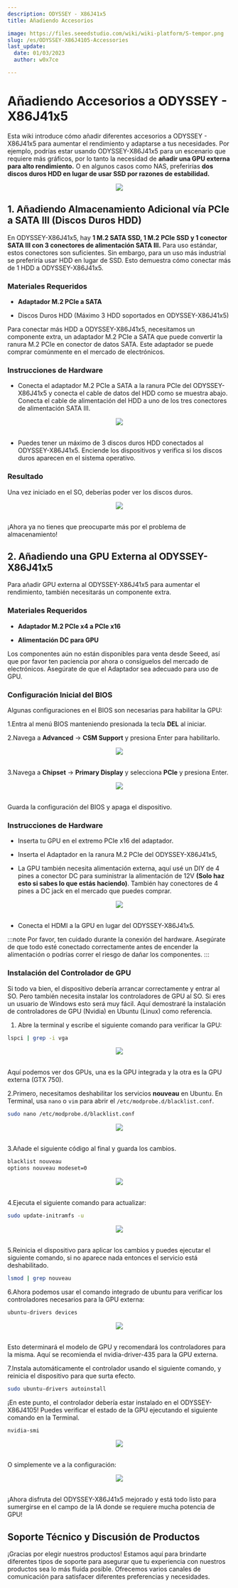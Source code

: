 ```yaml
---
description: ODYSSEY - X86J41x5
title: Añadiendo Accesorios

image: https://files.seeedstudio.com/wiki/wiki-platform/S-tempor.png
slug: /es/ODYSSEY-X86J4105-Accessories
last_update:
  date: 01/03/2023
  author: w0x7ce

---
```


# Añadiendo Accesorios a ODYSSEY - X86J41x5

Esta wiki introduce cómo añadir diferentes accesorios a ODYSSEY - X86J41x5 para aumentar el rendimiento y adaptarse a tus necesidades. Por ejemplo, podrías estar usando ODYSSEY-X86J41x5 para un escenario que requiere más gráficos, por lo tanto la necesidad de **añadir una GPU externa para alto rendimiento.** O en algunos casos como NAS, preferirías **dos discos duros HDD en lugar de usar SSD por razones de estabilidad.**

<div align="center"><img width={500} src="https://files.seeedstudio.com/wiki/ODYSSEY-X86J4105864/img/driver-installed-2.png" /></div>

## 1. Añadiendo Almacenamiento Adicional vía PCIe a SATA III (Discos Duros HDD)

En ODYSSEY-X86J41x5, hay **1 M.2 SATA SSD, 1 M.2 PCIe SSD y 1 conector SATA III con 3 conectores de alimentación SATA III.** Para uso estándar, estos conectores son suficientes. Sin embargo, para un uso más industrial se preferiría usar HDD en lugar de SSD. Esto demuestra cómo conectar más de 1 HDD a ODYSSEY-X86J41x5.

### Materiales Requeridos

- **Adaptador M.2 PCIe a SATA**

- Discos Duros HDD (Máximo 3 HDD soportados en ODYSSEY-X86J41x5)

Para conectar más HDD a ODYSSEY-X86J41x5, necesitamos un componente extra, un adaptador M.2 PCIe a SATA que puede convertir la ranura M.2 PCIe en conector de datos SATA. Este adaptador se puede comprar comúnmente en el mercado de electrónicos.

### Instrucciones de Hardware

- Conecta el adaptador M.2 PCIe a SATA a la ranura PCIe del ODYSSEY-X86J41x5 y conecta el cable de datos del HDD como se muestra abajo. Conecta el cable de alimentación del HDD a uno de los tres conectores de alimentación SATA III.

<div>
  <div align="center"><img src="https://files.seeedstudio.com/wiki/ODYSSEY-X86J4105864/img/HDD.jpg" /></div>
  <br />
</div>

- Puedes tener un máximo de 3 discos duros HDD conectados al ODYSSEY-X86J41x5. Enciende los dispositivos y verifica si los discos duros aparecen en el sistema operativo.

### Resultado

Una vez iniciado en el SO, deberías poder ver los discos duros.
<div>
  <div align="center"><img width="{500}" src="https://files.seeedstudio.com/wiki/ODYSSEY-X86J4105864/img/HDD-OS.png" /></div>
  <br />
</div>

¡Ahora ya no tienes que preocuparte más por el problema de almacenamiento!

## 2. Añadiendo una GPU Externa al ODYSSEY-X86J41x5

Para añadir GPU externa al ODYSSEY-X86J41x5 para aumentar el rendimiento, también necesitarás un componente extra.

### Materiales Requeridos

- **Adaptador M.2 PCIe x4 a PCIe x16**

- **Alimentación DC para GPU**

Los componentes aún no están disponibles para venta desde Seeed, así que por favor ten paciencia por ahora o consíguelos del mercado de electrónicos. Asegúrate de que el Adaptador sea adecuado para uso de GPU.

### Configuración Inicial del BIOS

Algunas configuraciones en el BIOS son necesarias para habilitar la GPU:

1.Entra al menú BIOS manteniendo presionada la tecla **DEL** al iniciar.

2.Navega a **Advanced** -> **CSM Support** y presiona Enter para habilitarlo.

<div>
  <div align="center"><img width="{500}" src="https://files.seeedstudio.com/wiki/ODYSSEY-X86J4105864/img/biosSetting.jpg" /></div>
  <br />
</div>

3.Navega a **Chipset** -> **Primary Display** y selecciona **PCIe** y presiona Enter.

<div>
  <div align="center"><img width="{500}" src="https://files.seeedstudio.com/wiki/ODYSSEY-X86J4105864/img/chipset.png" /></div>
  <br />
</div>

Guarda la configuración del BIOS y apaga el dispositivo.

### Instrucciones de Hardware

- Inserta tu GPU en el extremo PCIe x16 del adaptador.

- Inserta el Adaptador en la ranura M.2 PCIe del ODYSSEY-X86J41x5,

- La GPU también necesita alimentación externa, aquí usé un DIY de 4 pines a conector DC para suministrar la alimentación de 12V **(Solo haz esto si sabes lo que estás haciendo)**. También hay conectores de 4 pines a DC jack en el mercado que puedes comprar.

<div>
  <div align="center"><img width="{500}" src="https://files.seeedstudio.com/wiki/ODYSSEY-X86J4105864/img/GPU-connect.jpg" /></div>
  <br />
</div>

- Conecta el HDMI a la GPU en lugar del ODYSSEY-X86J41x5.

:::note
Por favor, ten cuidado durante la conexión del hardware. Asegúrate de que todo esté conectado correctamente antes de encender la alimentación o podrías correr el riesgo de dañar los componentes.
:::

### Instalación del Controlador de GPU

Si todo va bien, el dispositivo debería arrancar correctamente y entrar al SO. Pero también necesita instalar los controladores de GPU al SO. Si eres un usuario de Windows esto será muy fácil. Aquí demostraré la instalación de controladores de GPU (Nvidia) en Ubuntu (Linux) como referencia.

1. Abre la terminal y escribe el siguiente comando para verificar la GPU:

```bash
lspci | grep -i vga
```

<div>
  <div align="center"><img width="{500}" src="https://files.seeedstudio.com/wiki/ODYSSEY-X86J4105864/img/lspci.png" /></div>
  <br />
</div>

Aquí podemos ver dos GPUs, una es la GPU integrada y la otra es la GPU externa (GTX 750).

2.Primero, necesitamos deshabilitar los servicios **nouveau** en Ubuntu. En Terminal, usa `nano` o `vim` para abrir el `/etc/modprobe.d/blacklist.conf`.

```bash
sudo nano /etc/modprobe.d/blacklist.conf
```

<div>
  <div align="center"><img width="{500}" src="https://files.seeedstudio.com/wiki/ODYSSEY-X86J4105864/img/block-1.png" /></div>
  <br />
</div>

3.Añade el siguiente código al final y guarda los cambios.

```bash
blacklist nouveau
options nouveau modeset=0
```

<div>
  <div align="center"><img width="{500}" src="https://files.seeedstudio.com/wiki/ODYSSEY-X86J4105864/img/block-2.png" /></div>
  <br />
</div>

4.Ejecuta el siguiente comando para actualizar:

```bash
sudo update-initramfs -u
```

<div>
  <div align="center"><img width="{500}" src="https://files.seeedstudio.com/wiki/ODYSSEY-X86J4105864/img/block-3.png" /></div>
  <br />
</div>

5.Reinicia el dispositivo para aplicar los cambios y puedes ejecutar el siguiente comando, si no aparece nada entonces el servicio está deshabilitado.

```bash
lsmod | grep nouveau
```

6.Ahora podemos usar el comando integrado de ubuntu para verificar los controladores necesarios para la GPU externa:

```bash
ubuntu-drivers devices
```

<div>
  <div align="center"><img width="{500}" src="https://files.seeedstudio.com/wiki/ODYSSEY-X86J4105864/img/drivers.png" /></div>
  <br />
</div>

Esto determinará el modelo de GPU y recomendará los controladores para la misma. Aquí se recomienda el nvidia-driver-435 para la GPU externa.

7.Instala automáticamente el controlador usando el siguiente comando, y reinicia el dispositivo para que surta efecto.

```bash
sudo ubuntu-drivers autoinstall
```

¡En este punto, el controlador debería estar instalado en el ODYSSEY-X86J4105! Puedes verificar el estado de la GPU ejecutando el siguiente comando en la Terminal.

```bash
nvidia-smi
```

<div>
  <div align="center"><img width="{500}" src="https://files.seeedstudio.com/wiki/ODYSSEY-X86J4105864/img/driver-installed-1.png" /></div>
  <br />
</div>

O simplemente ve a la configuración:

<div>
  <div align="center"><img width={500} src="https://files.seeedstudio.com/wiki/ODYSSEY-X86J4105864/img/driver-installed-2.png" /></div>
  <br />
</div>

¡Ahora disfruta del ODYSSEY-X86J41x5 mejorado y está todo listo para sumergirse en el campo de la IA donde se requiere mucha potencia de GPU!

## Soporte Técnico y Discusión de Productos

¡Gracias por elegir nuestros productos! Estamos aquí para brindarte diferentes tipos de soporte para asegurar que tu experiencia con nuestros productos sea lo más fluida posible. Ofrecemos varios canales de comunicación para satisfacer diferentes preferencias y necesidades.

<div class="button_tech_support_container">
<a href="https://forum.seeedstudio.com/" class="button_forum"></a>
<a href="https://www.seeedstudio.com/contacts" class="button_email"></a>
</div>

<div class="button_tech_support_container">
<a href="https://discord.gg/eWkprNDMU7" class="button_discord"></a>
<a href="https://github.com/Seeed-Studio/wiki-documents/discussions/69" class="button_discussion"></a>
</div>
